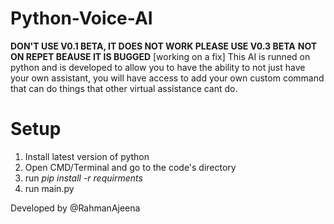 # Python-Voice-AI

**DON'T USE V0.1 BETA, IT DOES NOT WORK PLEASE USE V0.3 BETA**
**NOT ON REPET BEAUSE IT IS BUGGED** [working on a fix]
This AI is runned on python and is developed to allow you to have the ability to not just have your own assistant, 
you will have access to add your own custom command that can do things that other virtual assistance cant do.

# Setup

1. Install latest version of python
2. Open CMD/Terminal and go to the code's directory
3. run _*pip install -r requirments*_
4. run main.py

Developed by @RahmanAjeena
